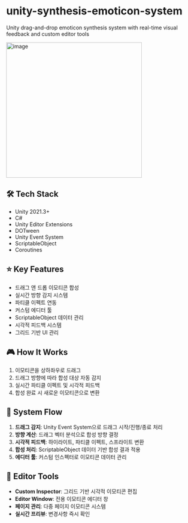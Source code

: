 # unity-synthesis-emoticon-system

Unity drag-and-drop emoticon synthesis system with real-time visual feedback and custom editor tools

<img width="362" alt="image" src="https://github.com/user-attachments/assets/b7ee1377-5c84-493c-8e18-7dfc991e4b93" />


## 🛠 Tech Stack

- Unity 2021.3+
- C#
- Unity Editor Extensions
- DOTween
- Unity Event System
- ScriptableObject
- Coroutines

## ⭐ Key Features

- 드래그 앤 드롭 이모티콘 합성
- 실시간 방향 감지 시스템
- 파티클 이펙트 연동
- 커스텀 에디터 툴
- ScriptableObject 데이터 관리
- 시각적 피드백 시스템
- 그리드 기반 UI 관리

## 🎮 How It Works

1. 이모티콘을 상하좌우로 드래그
2. 드래그 방향에 따라 합성 대상 자동 감지
3. 실시간 파티클 이펙트 및 시각적 피드백
4. 합성 완료 시 새로운 이모티콘으로 변환

## 🎯 System Flow

1. **드래그 감지**: Unity Event System으로 드래그 시작/진행/종료 처리
2. **방향 계산**: 드래그 벡터 분석으로 합성 방향 결정
3. **시각적 피드백**: 하이라이트, 파티클 이펙트, 스프라이트 변환
4. **합성 처리**: ScriptableObject 데이터 기반 합성 결과 적용
5. **에디터 툴**: 커스텀 인스펙터로 이모티콘 데이터 관리

## 🔧 Editor Tools

- **Custom Inspector**: 그리드 기반 시각적 이모티콘 편집
- **Editor Window**: 전용 이모티콘 에디터 창
- **페이지 관리**: 다중 페이지 이모티콘 시스템
- **실시간 프리뷰**: 변경사항 즉시 확인
